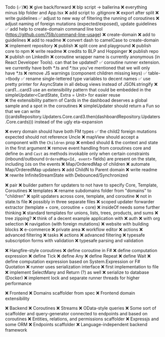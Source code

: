 Todo (✅/❌)
  ❌ give back/forward
    ❌ blp script -> ballerina
      ❌ everything minus blp folder and App.tsx
      ❌ add script to .gitignore
      ❌ export after split
  ❌ write guidelines
    ✅ adjust to new way of filtering the running of coroutines 
    ❌ adjust naming of foreign mutations (expected/exposed), update guidelines
  ✅ add help to create-domain command line tool (https://github.com/75lb/command-line-usage)
  ❌ create-domain
    ❌ add to guidelines
    ❌ add to readme
    ❌ convert dash to camelCase to create-domain
    ❌ implement repository
  ❌ publish
    ❌ split core and playground
    ❌ publish core to npm
    ❌ write readme
    ❌ credits to BLP and Hoppinger
    ❌ publish repo
    ❌ publish on LinkedIn
  ❌ coroutine wrapper name is currently anonymous (in React Developer Tools). can that be updated?
  ✅ coroutine runner extension. we currently have both *.ts and *.tsx you've mentioned that we will only have *.ts
  ❌ remove JS warnings (component children missing keys)
  ✅ table->tbody
  ✅ rename single-lettered type variables to decent names
  ✅ use pretty printer for AsyncState in all debug views instead of JSON.stringify
  ❌ card1...card3 use an extensibility pattern that could be embedded in the simpleUpdater<CardState, Extra = Unit> for easier reuse  
    ❌ the extensibility pattern of Cards in the dashboad deserves a global sample and a spot in the coroutines
  ❌ simpleUpdater should return a Fun so that we can write ((cardsRepository.Updaters.Core.card3.then(dashboardRepository.Updaters.Core.cards))) instead of the ugly eta-expansion


  ❌ every domain should have both FM types
  ✅ the child2 foreign mutations expected should not reference Uncle
  ❌ mapView should accept a component with the `Children` prop
  ❌ embed should & the context and state in the first argument
  ❌ remove event handling from coroutines core and define `On` and `Cast` as methods invokable only when certain constraints (inbound/outbound `OrderedMap<Id, event>` fields) are present on the state, including `Id`s on the events
  ❌ Map/OrderedMap of children
    ❌ automate Map/OrderedMap updaters
    ❌ add ChildN to Parent domain
  ❌ write readme
  ❌ rewrite InfiniteStreamState with Debounced/Synchronized

  ❌ pair
  ❌ builder pattern for updaters to not have to specify Core, Template, Coroutines
  ❌ templates
      ❌ rename subdomains folder from "domains" to "children"
      ❌ split updaters across core, template, and coroutine
      ❌ not in state.ts file
      ❌ possibly in three separate files
  ❌ scoped updater forwarder extractor (template + core, coroutine + core)
  ❌ insideOf needs some further thinking
  ❌ standard templates for unions, lists, trees, products, and sums
    ❌ tree zipping?
  ❌ think of a decent example application with
    ❌ auth
    ❌   with org selection
    ❌ navigation (with foreign mutations)
    ❌ website with building blocks
    ❌ e-commerce
    ❌ private area
    ❌ workflow editor
    ❌   actions
    ❌   advanced filtering
    ❌ tasks
    ❌   actions
    ❌   advanced filtering
    ❌ typesafe subscription forms with validation
    ❌ typesafe parsing and validation

❌ Hangfire-style coroutines
  ❌ define coroutine in F#
  ❌ define computation expression
    ❌ define Tick
    ❌ define Any
    ❌ define Repeat
    ❌ define Wait
  ❌ define computation expression based on System.Expression or F# Quotation
  ❌ runner uses serialization interface
    ❌ first implementation to file
  ❌ implement SelectMany and Return (?) as well
  ❌ serialize to database (Docker)
  ❌ implement lock and separate runner threads for higher performance

❌ Frontend
  ❌ Domains scaffolder from spec
  ❌ Frontend domain extensibility

❌ Backend
  ❌ Coroutines
    ❌ Streams
  ❌ OData-style queries
  ❌ Some sort of scaffolder and query-generator connected to endpoints and based on coroutines
  ❌ Entities, relations, and permissions scaffolder
  ❌ Expressjs and some ORM
  ❌ Endpoints scaffolder
  ❌ Language-independent backend framework
